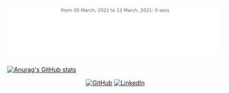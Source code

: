 <img src="https://github.com/Feggah/feggah/blob/master/images/stat.svg" alt="Text"/>

[![Anurag's GitHub stats](https://github-readme-stats.vercel.app/api?username=feggah&theme=radical&show_icons=true)](https://github.com/anuraghazra/github-readme-stats)

<p align="center">
	<a href="https://github.com/feggah"><img src="https://img.icons8.com/bubbles/50/000000/github.png" alt="GitHub"/></a>
	<a href="https://www.linkedin.com/in/ferreira070/"><img src="https://img.icons8.com/bubbles/50/000000/linkedin.png" alt="LinkedIn"/></a>
</p>

